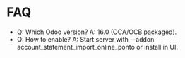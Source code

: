 # FAQ

- Q: Which Odoo version? A: 16.0 (OCA/OCB packaged).
- Q: How to enable? A: Start server with --addon account_statement_import_online_ponto or install in UI.
